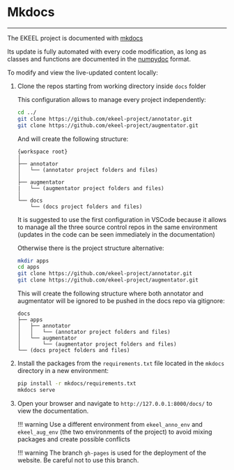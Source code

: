 # Mkdocs
-------

The EKEEL project is documented with [mkdocs](https://www.mkdocs.org/getting-started/)

Its update is fully automated with every code modification, as long as classes and functions are documented in the [numpydoc](https://numpydoc.readthedocs.io/en/latest/format.html) format.

To modify and view the live-updated content locally:

1. Clone the repos starting from working directory inside `docs` folder

    This configuration allows to manage every project independently:
    ```bash
    cd ../
    git clone https://github.com/ekeel-project/annotator.git
    git clone https://github.com/ekeel-project/augmentator.git
    ```
    And will create the following structure:
    ```
    {workspace root}
    │
    ├── annotator
    │   └── (annotator project folders and files)
    │   
    ├── augmentator
    |   └── (augmentator project folders and files)
    │
    └── docs
        └── (docs project folders and files)
    ```

    It is suggested to use the first configuration in VSCode because it allows to manage all the three source control repos in the same environment (updates in the code can be seen immediately in the documentation) 

    Otherwise there is the project structure alternative:
    ```bash
    mkdir apps
    cd apps
    git clone https://github.com/ekeel-project/annotator.git
    git clone https://github.com/ekeel-project/augmentator.git
    ```
    This will create the following structure where both annotator and augmentator will be ignored to be pushed in the docs repo via gitignore:
    ```
    docs
    ├── apps
    │   ├── annotator
    │   │   └── (annotator project folders and files)
    │   └── augmentator
    │       └── (augmentator project folders and files)
    └── (docs project folders and files)
    ```

2. Install the packages from the ```requirements.txt``` file located in the ```mkdocs``` directory in a new environment:
    ```bash
    pip install -r mkdocs/requirements.txt
    mkdocs serve
    ``` 

3. Open your browser and navigate to `http://127.0.0.1:8000/docs/` to view the documentation.

    !!! warning
        Use a different environment from ```ekeel_anno_env``` and ```ekeel_aug_env``` (the two environments of the project) to avoid mixing packages and create possible conflicts

    !!! warning
        The branch `gh-pages` is used for the deployment of the website. Be careful not to use this branch.
